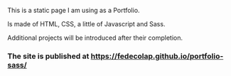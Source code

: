 This is a static page I am using as a Portfolio. 

Is made of HTML, CSS, a little of Javascript and Sass.

Additional projects will be introduced after their completion. 


### The site is published at https://fedecolap.github.io/portfolio-sass/